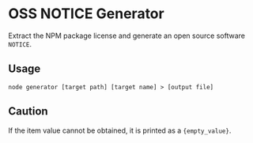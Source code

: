 # OSS NOTICE Generator

Extract the NPM package license and generate an open source software `NOTICE`.

## Usage

```shell
node generator [target path] [target name] > [output file]
```

## Caution

If the item value cannot be obtained, it is printed as a `{empty_value}`.
